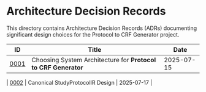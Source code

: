 # Architecture Decision Records

This directory contains Architecture Decision Records (ADRs) documenting significant design choices for the Protocol to CRF Generator project.

| ID | Title | Date |
|----|-------|------|
| [0001](0001-system-architecture.md) | Choosing System Architecture for **Protocol to CRF Generator** | 2025-07-15 |

| [0002](0002-canonical-ir.md) | Canonical StudyProtocolIR Design | 2025-07-17 |

